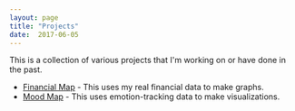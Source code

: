 ```yaml
---
layout: page
title: "Projects"
date:  2017-06-05
---
```


This is a collection of various projects that I'm working on or have done in the past.

<ul class='projects'>
    <li class='project-listing'>
      <a class='title' href='financial_map'>Financial Map</a> - This uses my real financial data to make graphs.
    </li>
    <li class='project-listing'>
      <a class='title' href='mood_map'>Mood Map</a> - This uses emotion-tracking data to make visualizations.
    </li>
</ul>
